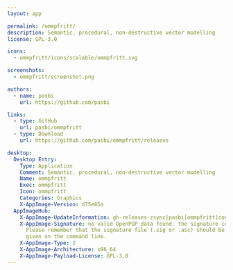 ```yaml
---
layout: app

permalink: /ommpfritt/
description: Semantic, procedural, non-destructive vector modelling 
license: GPL-3.0

icons:
  - ommpfritt/icons/scalable/ommpfritt.svg

screenshots:
  - ommpfritt/screenshot.png

authors:
  - name: pasbi
    url: https://github.com/pasbi

links:
  - type: GitHub
    url: pasbi/ommpfritt
  - type: Download
    url: https://github.com/pasbi/ommpfritt/releases

desktop:
  Desktop Entry:
    Type: Application
    Comment: Semantic, procedural, non-destructive vector modelling
    Name: ommpfritt
    Exec: ommpfritt
    Icon: ommpfritt
    Categories: Graphics
    X-AppImage-Version: d75e85a
  AppImageHub:
    X-AppImage-UpdateInformation: gh-releases-zsync|pasbi|ommpfritt|continuous|ommpfritt*-x86_64.AppImage.zsync
    X-AppImage-Signature: no valid OpenPGP data found. the signature could not be verified.
      Please remember that the signature file (.sig or .asc) should be the first file
      given on the command line.
    X-AppImage-Type: 2
    X-AppImage-Architecture: x86_64
    X-AppImage-Payload-License: GPL-3.0
---
```

